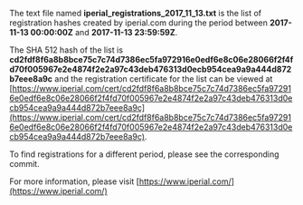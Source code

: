 The text file named **iperial_registrations_2017_11_13.txt** is the list of registration hashes created by iperial.com during the period between **2017-11-13 00:00:00Z** and **2017-11-13 23:59:59Z**.

The SHA 512 hash of the list is **cd2fdf8f6a8b8bce75c7c74d7386ec5fa972916e0edf6e8c06e28066f2f4fd70f005967e2e4874f2e2a97c43deb476313d0ecb954cea9a9a444d872b7eee8a9c** and the registration certificate for the list can be viewed at [https://www.iperial.com/cert/cd2fdf8f6a8b8bce75c7c74d7386ec5fa972916e0edf6e8c06e28066f2f4fd70f005967e2e4874f2e2a97c43deb476313d0ecb954cea9a9a444d872b7eee8a9c](https://www.iperial.com/cert/cd2fdf8f6a8b8bce75c7c74d7386ec5fa972916e0edf6e8c06e28066f2f4fd70f005967e2e4874f2e2a97c43deb476313d0ecb954cea9a9a444d872b7eee8a9c).

To find registrations for a different period, please see the corresponding commit.

For more information, please visit [https://www.iperial.com/](https://www.iperial.com/)
